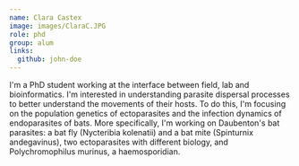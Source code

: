 ```yaml
---
name: Clara Castex
image: images/ClaraC.JPG
role: phd
group: alum
links:
  github: john-doe
---
```


I'm a PhD student working at the interface between field, lab and bioinformatics. I'm interested in understanding parasite dispersal processes to better understand the movements of their hosts. To do this, I'm focusing on the population genetics of ectoparasites and the infection dynamics of endoparasites of bats. More specifically, 
I'm working on Daubenton's bat parasites: a bat fly (Nycteribia kolenatii) and a bat mite (Spinturnix andegavinus), two ectoparasites with different biology, and Polychromophilus murinus, a haemosporidian.
